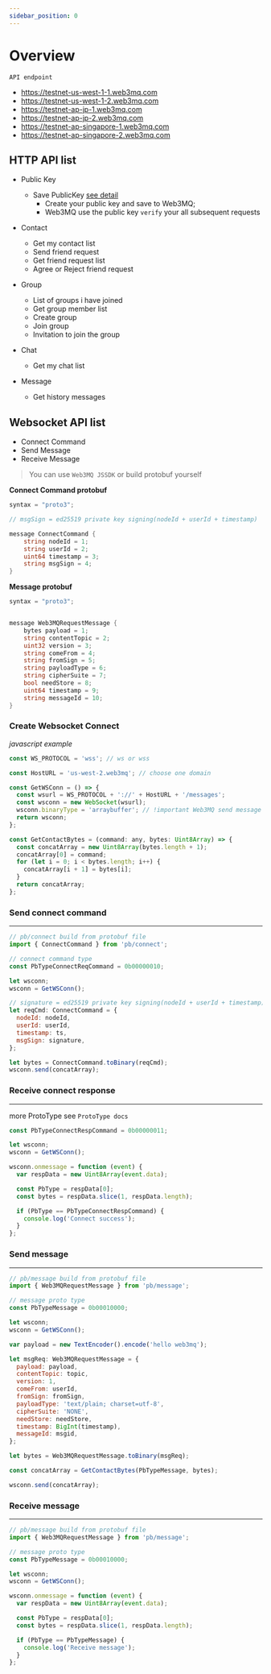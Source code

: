 ```yaml
---
sidebar_position: 0
---
```



# Overview

`API endpoint`

- https://testnet-us-west-1-1.web3mq.com
- https://testnet-us-west-1-2.web3mq.com
- https://testnet-ap-jp-1.web3mq.com
- https://testnet-ap-jp-2.web3mq.com
- https://testnet-ap-singapore-1.web3mq.com
- https://testnet-ap-singapore-2.web3mq.com

## HTTP API list

- Public Key

  - Save PublicKey [see detail](/docs/Web3MQ-API/pubkey)
    - Create your public key and save to Web3MQ;
    - Web3MQ use the public key `verify` your all subsequent requests

- Contact
  - Get my contact list
  - Send friend request
  - Get friend request list
  - Agree or Reject friend request
- Group

  - List of groups i have joined
  - Get group member list
  - Create group
  - Join group
  - Invitation to join the group

- Chat
  - Get my chat list
- Message

  - Get history messages

## Websocket API list

- Connect Command
- Send Message
- Receive Message

> You can use `Web3MQ JSSDK` or build protobuf yourself

**Connect Command protobuf**

```go
syntax = "proto3";

// msgSign = ed25519 private key signing(nodeId + userId + timestamp)

message ConnectCommand {
    string nodeId = 1;
    string userId = 2;
    uint64 timestamp = 3;
    string msgSign = 4;
}
```

**Message protobuf**

```go
syntax = "proto3";


message Web3MQRequestMessage {
    bytes payload = 1;
    string contentTopic = 2;
    uint32 version = 3;
    string comeFrom = 4;
    string fromSign = 5;
    string payloadType = 6;
    string cipherSuite = 7;
    bool needStore = 8;
    uint64 timestamp = 9;
    string messageId = 10;
}
```

### Create Websocket Connect

_javascript example_

```js
const WS_PROTOCOL = 'wss'; // ws or wss

const HostURL = 'us-west-2.web3mq'; // choose one domain

const GetWSConn = () => {
  const wsurl = WS_PROTOCOL + '://' + HostURL + '/messages';
  const wsconn = new WebSocket(wsurl);
  wsconn.binaryType = 'arraybuffer'; // !important Web3MQ send message use protobuf
  return wsconn;
};

const GetContactBytes = (command: any, bytes: Uint8Array) => {
  const concatArray = new Uint8Array(bytes.length + 1);
  concatArray[0] = command;
  for (let i = 0; i < bytes.length; i++) {
    concatArray[i + 1] = bytes[i];
  }
  return concatArray;
};
```

### Send connect command

---

```js
// pb/connect build from protobuf file
import { ConnectCommand } from 'pb/connect';

// connect command type
const PbTypeConnectReqCommand = 0b00000010;

let wsconn;
wsconn = GetWSConn();

// signature = ed25519 private key signing(nodeId + userId + timestamp)
let reqCmd: ConnectCommand = {
  nodeId: nodeId,
  userId: userId,
  timestamp: ts,
  msgSign: signature,
};

let bytes = ConnectCommand.toBinary(reqCmd);
wsconn.send(concatArray);
```

### Receive connect response

---

more ProtoType see `ProtoType docs`

```js
const PbTypeConnectRespCommand = 0b00000011;

let wsconn;
wsconn = GetWSConn();

wsconn.onmessage = function (event) {
  var respData = new Uint8Array(event.data);

  const PbType = respData[0];
  const bytes = respData.slice(1, respData.length);

  if (PbType == PbTypeConnectRespCommand) {
    console.log('Connect success');
  }
};
```

### Send message

---

```js
// pb/message build from protobuf file
import { Web3MQRequestMessage } from 'pb/message';

// message proto type
const PbTypeMessage = 0b00010000;

let wsconn;
wsconn = GetWSConn();

var payload = new TextEncoder().encode('hello web3mq');

let msgReq: Web3MQRequestMessage = {
  payload: payload,
  contentTopic: topic,
  version: 1,
  comeFrom: userId,
  fromSign: fromSign,
  payloadType: 'text/plain; charset=utf-8',
  cipherSuite: 'NONE',
  needStore: needStore,
  timestamp: BigInt(timestamp),
  messageId: msgid,
};

let bytes = Web3MQRequestMessage.toBinary(msgReq);

const concatArray = GetContactBytes(PbTypeMessage, bytes);

wsconn.send(concatArray);
```

### Receive message

---

```js
// pb/message build from protobuf file
import { Web3MQRequestMessage } from 'pb/message';

// message proto type
const PbTypeMessage = 0b00010000;

let wsconn;
wsconn = GetWSConn();

wsconn.onmessage = function (event) {
  var respData = new Uint8Array(event.data);

  const PbType = respData[0];
  const bytes = respData.slice(1, respData.length);

  if (PbType == PbTypeMessage) {
    console.log('Receive message');
  }
};
```
